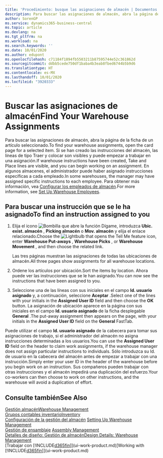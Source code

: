 ```yaml
---
title: 'Procedimiento: busque las asignaciones de almacén | Documentos de Microsoft'
description: Para buscar las asignaciones de almacén, abra la página de la ficha de un artículo seleccionado. Si se han creado las instrucciones del almacén, las líneas de tipo Traer y colocar son visibles y puede empezar a trabajar en una asignación. En algunos almacenes, el administrador puede haber asignado instrucciones específicas a cada empleado.
author: SorenGP
ms.service: dynamics365-business-central
ms.topic: article
ms.devlang: na
ms.tgt_pltfrm: na
ms.workload: na
ms.search.keywords: ''
ms.date: 10/01/2020
ms.author: edupont
ms.openlocfilehash: c71184f1894fb5503211b87595744e52c361862d
ms.sourcegitcommit: ddbb5cede750df1baba4b3eab8fbed6744b5b9d6
ms.translationtype: HT
ms.contentlocale: es-MX
ms.lasthandoff: 10/01/2020
ms.locfileid: "3920333"
---
```

# <a name="find-your-warehouse-assignments"></a><span data-ttu-id="3f8ad-105">Buscar las asignaciones de almacén</span><span class="sxs-lookup"><span data-stu-id="3f8ad-105">Find Your Warehouse Assignments</span></span>
<span data-ttu-id="3f8ad-106">Para buscar las asignaciones de almacén, abra la página de la ficha de un artículo seleccionado.</span><span class="sxs-lookup"><span data-stu-id="3f8ad-106">To find your warehouse assignments, open the card page for a selected item.</span></span> <span data-ttu-id="3f8ad-107">Si se han creado las instrucciones del almacén, las líneas de tipo Traer y colocar son visibles y puede empezar a trabajar en una asignación.</span><span class="sxs-lookup"><span data-stu-id="3f8ad-107">If warehouse instructions have been created, Take and Place lines are visible, and you can begin working on an assignment.</span></span> <span data-ttu-id="3f8ad-108">En algunos almacenes, el administrador puede haber asignado instrucciones específicas a cada empleado.</span><span class="sxs-lookup"><span data-stu-id="3f8ad-108">In some warehouses, the manager may have assigned specific instructions to each employee.</span></span> <span data-ttu-id="3f8ad-109">Para obtener más información, vea [Configurar los empleados de almacén](warehouse-how-to-set-up-warehouse-employees.md).</span><span class="sxs-lookup"><span data-stu-id="3f8ad-109">For more information, see [Set Up Warehouse Employees](warehouse-how-to-set-up-warehouse-employees.md).</span></span>

## <a name="to-find-an-instruction-assigned-to-you"></a><span data-ttu-id="3f8ad-110">Para buscar una instrucción que se le ha asignado</span><span class="sxs-lookup"><span data-stu-id="3f8ad-110">To find an instruction assigned to you</span></span>  
1.  <span data-ttu-id="3f8ad-111">Elija el icono ![Bombilla que abre la función Dígame](media/ui-search/search_small.png "Dígame qué desea hacer"), introduzca **Ubic. exist. almacén** , **Picking almacén** o **Mov. almacén** y elija el enlace relacionado.</span><span class="sxs-lookup"><span data-stu-id="3f8ad-111">Choose the ![Lightbulb that opens the Tell Me feature](media/ui-search/search_small.png "Tell me what you want to do") icon, enter **Warehouse Put-aways** , **Warehouse Picks** , or **Warehouse Movement** , and then choose the related link.</span></span>

    <span data-ttu-id="3f8ad-112">Las tres páginas muestran las asignaciones de todas las ubicaciones de almacén.</span><span class="sxs-lookup"><span data-stu-id="3f8ad-112">All three pages show assignments for all warehouse locations.</span></span>  

2. <span data-ttu-id="3f8ad-113">Ordene los artículos por ubicación.</span><span class="sxs-lookup"><span data-stu-id="3f8ad-113">Sort the items by location.</span></span> <span data-ttu-id="3f8ad-114">Ahora puede ver las instrucciones que se le han asignado.</span><span class="sxs-lookup"><span data-stu-id="3f8ad-114">You can now see the instructions that have been assigned to you.</span></span>  
3. <span data-ttu-id="3f8ad-115">Seleccione una de las líneas con sus iniciales en el campo **Id. usuario asignado** y, a continuación, seleccione **Aceptar** .</span><span class="sxs-lookup"><span data-stu-id="3f8ad-115">Select one of the lines with your initials in the **Assigned User ID** field and then choose the **OK** button.</span></span> <span data-ttu-id="3f8ad-116">La asignación de ubicación aparece en la página con sus iniciales en el campo **Id. usuario asignado** de la ficha desplegable **General** .</span><span class="sxs-lookup"><span data-stu-id="3f8ad-116">The put-away assignment then appears on the page, with your initials in the **Assigned User ID** field on the **General** FastTab.</span></span>  

<span data-ttu-id="3f8ad-117">Puede utilizar el campo **Id. usuario asignado** de la cabecera para tomar sus asignaciones de trabajo, si el administrador del almacén no asigna instrucciones determinadas a los usuarios.</span><span class="sxs-lookup"><span data-stu-id="3f8ad-117">You can use the **Assigned User ID** field on the header to claim work assignments, if the warehouse manager does not assign particular instructions to individuals.</span></span> <span data-ttu-id="3f8ad-118">Sólo introduzca su Id. de usuario en la cabecera del almacén antes de empezar a trabajar con una instrucción.</span><span class="sxs-lookup"><span data-stu-id="3f8ad-118">Simply enter your user ID in the header of the warehouse before you begin work on an instruction.</span></span> <span data-ttu-id="3f8ad-119">Sus compañeros pueden trabajar con otras instrucciones y el almacén impedirá una duplicación del esfuerzo.</span><span class="sxs-lookup"><span data-stu-id="3f8ad-119">Your co-workers can then choose to work on other instructions, and the warehouse will avoid a duplication of effort.</span></span>  

## <a name="see-also"></a><span data-ttu-id="3f8ad-120">Consulte también</span><span class="sxs-lookup"><span data-stu-id="3f8ad-120">See Also</span></span>  
[<span data-ttu-id="3f8ad-121">Gestión almacén</span><span class="sxs-lookup"><span data-stu-id="3f8ad-121">Warehouse Management</span></span>](warehouse-manage-warehouse.md)  
[<span data-ttu-id="3f8ad-122">Grupos contables inventario</span><span class="sxs-lookup"><span data-stu-id="3f8ad-122">Inventory</span></span>](inventory-manage-inventory.md)  
<span data-ttu-id="3f8ad-123">[Configuración de la gestión del almacén](warehouse-setup-warehouse.md)   </span><span class="sxs-lookup"><span data-stu-id="3f8ad-123">[Setting Up Warehouse Management](warehouse-setup-warehouse.md)   </span></span>  
<span data-ttu-id="3f8ad-124">[Gestión de ensamblaje](assembly-assemble-items.md)  </span><span class="sxs-lookup"><span data-stu-id="3f8ad-124">[Assembly Management](assembly-assemble-items.md)  </span></span>  
[<span data-ttu-id="3f8ad-125">Detalles de diseño: Gestión de almacén</span><span class="sxs-lookup"><span data-stu-id="3f8ad-125">Design Details: Warehouse Management</span></span>](design-details-warehouse-management.md)  
<span data-ttu-id="3f8ad-126">[Trabajar con [!INCLUDE[d365fin](includes/d365fin_md.md)]](ui-work-product.md)</span><span class="sxs-lookup"><span data-stu-id="3f8ad-126">[Working with [!INCLUDE[d365fin](includes/d365fin_md.md)]](ui-work-product.md)</span></span> 
